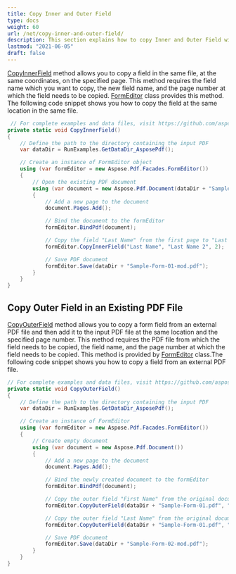 ```yaml
---
title: Copy Inner and Outer Field
type: docs
weight: 60
url: /net/copy-inner-and-outer-field/
description: This section explains how to copy Inner and Outer Field with Aspose.PDF Facades using FormEditor Class.
lastmod: "2021-06-05"
draft: false
---
```

<script type="application/ld+json">
{
    "@context": "https://schema.org",
    "@type": "TechArticle",
    "headline": "Copy Inner and Outer Field",
    "alternativeHeadline": "Seamlessly Copy Inner and Outer Fields in PDF",
    "abstract": "The Copy Inner and Outer Field functionality in Aspose.PDF for .NET enhances form editing by allowing users to duplicate fields within the same PDF or transfer them from an external PDF file. With the easy-to-use CopyInnerField and CopyOuterField methods provided by the FormEditor class, users can efficiently manage form fields, ensuring consistency and saving time in document preparation",
    "author": {
        "@type": "Person",
        "name": "Anastasiia Holub",
        "givenName": "Anastasiia",
        "familyName": "Holub",
        "url": "https://www.linkedin.com/in/anastasiia-holub-750430225/"
    },
    "genre": "pdf document generation",
    "wordcount": "337",
    "proficiencyLevel": "Beginner",
    "publisher": {
        "@type": "Organization",
        "name": "Aspose.PDF for .NET",
        "url": "https://products.aspose.com/pdf",
        "logo": "https://www.aspose.cloud/templates/aspose/img/products/pdf/aspose_pdf-for-net.svg",
        "alternateName": "Aspose",
        "sameAs": [
            "https://facebook.com/aspose.pdf/",
            "https://twitter.com/asposepdf",
            "https://www.youtube.com/channel/UCmV9sEg_QWYPi6BJJs7ELOg/featured",
            "https://www.linkedin.com/company/aspose",
            "https://stackoverflow.com/questions/tagged/aspose",
            "https://aspose.quora.com/",
            "https://aspose.github.io/"
        ],
        "contactPoint": [
            {
                "@type": "ContactPoint",
                "telephone": "+1 903 306 1676",
                "contactType": "sales",
                "areaServed": "US",
                "availableLanguage": "en"
            },
            {
                "@type": "ContactPoint",
                "telephone": "+44 141 628 8900",
                "contactType": "sales",
                "areaServed": "GB",
                "availableLanguage": "en"
            },
            {
                "@type": "ContactPoint",
                "telephone": "+61 2 8006 6987",
                "contactType": "sales",
                "areaServed": "AU",
                "availableLanguage": "en"
            }
        ]
    },
    "url": "/net/copy-inner-and-outer-field/",
    "mainEntityOfPage": {
        "@type": "WebPage",
        "@id": "/net/copy-inner-and-outer-field/"
    },
    "dateModified": "2024-11-25",
    "description": "Aspose.PDF can perform not only simple and easy tasks but also cope with more complex goals. Check the next section for advanced users and developers."
}
</script>

[CopyInnerField](https://reference.aspose.com/pdf/net/aspose.pdf.facades/formeditor/methods/copyinnerfield/index) method allows you to copy a field in the same file, at the same coordinates, on the specified page. This method requires the field name which you want to copy, the new field name, and the page number at which the field needs to be copied. [FormEditor](https://reference.aspose.com/html/net/aspose.html.forms/formeditor) class provides this method. The following code snippet shows you how to copy the field at the same location in the same file.

```csharp
 // For complete examples and data files, visit https://github.com/aspose-pdf/Aspose.PDF-for-.NET
private static void CopyInnerField()
{
    // Define the path to the directory containing the input PDF
    var dataDir = RunExamples.GetDataDir_AsposePdf();

    // Create an instance of FormEditor object
    using (var formEditor = new Aspose.Pdf.Facades.FormEditor())
    {
        // Open the existing PDF document
        using (var document = new Aspose.Pdf.Document(dataDir + "Sample-Form-01.pdf"))
        {
            // Add a new page to the document
            document.Pages.Add();

            // Bind the document to the formEditor
            formEditor.BindPdf(document);

            // Copy the field "Last Name" from the first page to "Last Name 2" on the second page
            formEditor.CopyInnerField("Last Name", "Last Name 2", 2);

            // Save PDF document
            formEditor.Save(dataDir + "Sample-Form-01-mod.pdf");
        }
    }
}
```

## Copy Outer Field in an Existing PDF File

[CopyOuterField](https://reference.aspose.com/pdf/net/aspose.pdf.facades/formeditor/methods/copyouterfield/index) method allows you to copy a form field from an external PDF file and then add it to the input PDF file at the same location and the specified page number. This method requires the PDF file from which the field needs to be copied, the field name, and the page number at which the field needs to be copied. This method is provided by [FormEditor](https://reference.aspose.com/html/net/aspose.html.forms/formeditor) class.The following code snippet shows you how to copy a field from an external PDF file.

```csharp
// For complete examples and data files, visit https://github.com/aspose-pdf/Aspose.PDF-for-.NET
private static void CopyOuterField()
{
    // Define the path to the directory containing the input PDF
    var dataDir = RunExamples.GetDataDir_AsposePdf();

    // Create an instance of FormEditor 
    using (var formEditor = new Aspose.Pdf.Facades.FormEditor())
    {
        // Create empty document
        using (var document = new Aspose.Pdf.Document())
        {
            // Add a new page to the document
            document.Pages.Add();

            // Bind the newly created document to the formEditor
            formEditor.BindPdf(document);

            // Copy the outer field "First Name" from the original document to the new document
            formEditor.CopyOuterField(dataDir + "Sample-Form-01.pdf", "First Name", 1);

            // Copy the outer field "Last Name" from the original document to the new document
            formEditor.CopyOuterField(dataDir + "Sample-Form-01.pdf", "Last Name", 1);

            // Save PDF document
            formEditor.Save(dataDir + "Sample-Form-02-mod.pdf");
        }
    }
}
```


